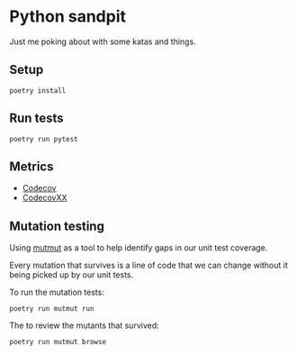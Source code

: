 # Python sandpit

Just me poking about with some katas and things.

## Setup

```shell
poetry install
```

## Run tests

```
poetry run pytest
```

## Metrics

- [Codecov](https://app.codecov.io/gh/WillGibson/python-sandpit)
- [CodecovXX](https://app.codXXecov.io/gh/WillGibson/python-sandpit)

## Mutation testing

Using [mutmut](https://github.com/boxed/mutmut) as a tool to help identify gaps in our unit test coverage.

Every mutation that survives is a line of code that we can change without it being picked up by our unit tests.

To run the mutation tests:

```shell
poetry run mutmut run
```

The to review the mutants that survived:

```shell
poetry run mutmut browse
```
